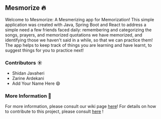 ## Mesmorize 🔥

Welcome to Mesmorize: A Mesmerizing app for Memorization! This simple application was created with Java, Spring Boot and React to address a simple need a few friends faced daily: remembering and categorizing the songs, prayers, and memorized quotations we have memorized, and identifying those we haven't said in a while, so that we can practice them! The app helps to keep track of things you are learning and have learnt, to suggest things for you to practice next!

### Contributors ☀️
- Shidan Javaheri
- Zarine Ardekani
- Add Your Name Here 😄

### More Information 📖
For more information, please consult our wiki page [here](https://github.com/sjavaheri/Mesmorize/wiki)! For details on how to contribute to this project, please consult [here](https://github.com/sjavaheri/Mesmorize/wiki#how-to-contribute--) !
